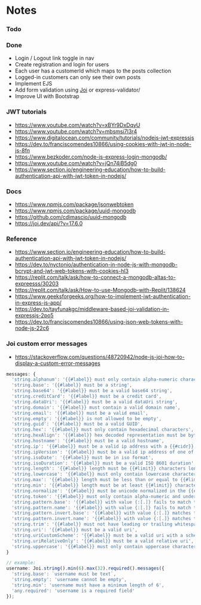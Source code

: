 # Notes

### Todo

### Done
- Login / Logout link toggle in nav
- Create registration and login for users
- Each user has a customerId which maps to the posts collection
- Logged-in customers can only see their own posts
- Implement EJS
- Add form validation using [Joi](https://joi.dev/api/?v=17.6.0) or express-validator/
- Improve UI with Bootstrap

### JWT tutorials
- https://www.youtube.com/watch?v=xBYr9DxDqyU
- https://www.youtube.com/watch?v=mbsmsi7l3r4
- https://www.digitalocean.com/community/tutorials/nodejs-jwt-expressjs
- https://dev.to/franciscomendes10866/using-cookies-with-jwt-in-node-js-8fn
- https://www.bezkoder.com/node-js-express-login-mongodb/
- https://www.youtube.com/watch?v=jQn74jB5dg0
- https://www.section.io/engineering-education/how-to-build-authentication-api-with-jwt-token-in-nodejs/
  
### Docs
- https://www.npmjs.com/package/jsonwebtoken
- https://www.npmjs.com/package/uuid-mongodb 
- https://github.com/cdimascio/uuid-mongodb
- https://joi.dev/api/?v=17.6.0
  
### Reference
- https://www.section.io/engineering-education/how-to-build-authentication-api-with-jwt-token-in-nodejs/
- https://dev.to/nyctonio/authentication-in-node-js-with-mongodb-bcrypt-and-jwt-web-tokens-with-cookies-hl3
- https://replit.com/talk/ask/how-to-connect-a-mongodb-altas-to-expreesss/30203
- https://replit.com/talk/ask/How-to-use-Mongodb-with-Replit/138624
- https://www.geeksforgeeks.org/how-to-implement-jwt-authentication-in-express-js-app/
- https://dev.to/tayfunakgc/middleware-based-joi-validation-in-expressjs-2po5
- https://dev.to/franciscomendes10866/using-json-web-tokens-with-node-js-22c6

### Joi custom error messages
- https://stackoverflow.com/questions/48720942/node-js-joi-how-to-display-a-custom-error-messages

```js
messages: {
  'string.alphanum': '{{#label}} must only contain alpha-numeric characters',
  'string.base': '{{#label}} must be a string',
  'string.base64': '{{#label}} must be a valid base64 string',
  'string.creditCard': '{{#label}} must be a credit card',
  'string.dataUri': '{{#label}} must be a valid dataUri string',
  'string.domain': '{{#label}} must contain a valid domain name',
  'string.email': '{{#label}} must be a valid email',
  'string.empty': '{{#label}} is not allowed to be empty',
  'string.guid': '{{#label}} must be a valid GUID',
  'string.hex': '{{#label}} must only contain hexadecimal characters',
  'string.hexAlign': '{{#label}} hex decoded representation must be byte aligned',
  'string.hostname': '{{#label}} must be a valid hostname',
  'string.ip': '{{#label}} must be a valid ip address with a {{#cidr}} CIDR',
  'string.ipVersion': '{{#label}} must be a valid ip address of one of the following versions {{#version}} with a {{#cidr}} CIDR',
  'string.isoDate': '{{#label}} must be in iso format',
  'string.isoDuration': '{{#label}} must be a valid ISO 8601 duration',
  'string.length': '{{#label}} length must be {{#limit}} characters long',
  'string.lowercase': '{{#label}} must only contain lowercase characters',
  'string.max': '{{#label}} length must be less than or equal to {{#limit}} characters long',
  'string.min': '{{#label}} length must be at least {{#limit}} characters long',
  'string.normalize': '{{#label}} must be unicode normalized in the {{#form}} form',
  'string.token': '{{#label}} must only contain alpha-numeric and underscore characters',
  'string.pattern.base': '{{#label}} with value {:[.]} fails to match the required pattern: {{#regex}}',
  'string.pattern.name': '{{#label}} with value {:[.]} fails to match the {{#name}} pattern',
  'string.pattern.invert.base': '{{#label}} with value {:[.]} matches the inverted pattern: {{#regex}}',
  'string.pattern.invert.name': '{{#label}} with value {:[.]} matches the inverted {{#name}} pattern',
  'string.trim': '{{#label}} must not have leading or trailing whitespace',
  'string.uri': '{{#label}} must be a valid uri',
  'string.uriCustomScheme': '{{#label}} must be a valid uri with a scheme matching the {{#scheme}} pattern',
  'string.uriRelativeOnly': '{{#label}} must be a valid relative uri',
  'string.uppercase': '{{#label}} must only contain uppercase characters'
}

// example:
username: Joi.string().min(6).max(32).required().messages({
  'string.base': `username must be text`,
  'string.empty': 'username cannot be empty',
  'string.min': 'username must have a minimum length of 6',
  'any.required': 'username is a required field'
});
```